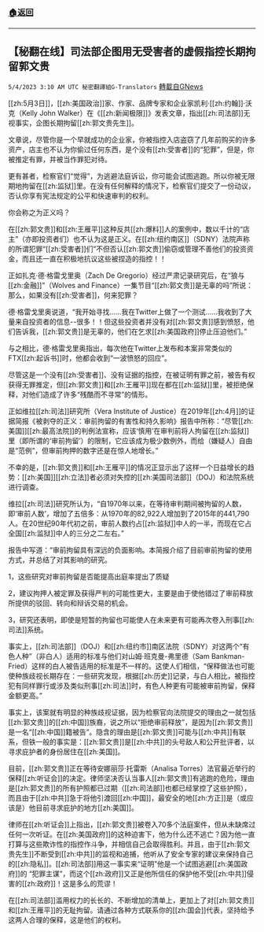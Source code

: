 ###  [:house:返回](README.md)
---


## 【秘翻在线】司法部企图用无受害者的虚假指控长期拘留郭文贵
`5/4/2023 3:10 AM UTC 秘密翻譯組G-Translators` [轉載自GNews](https://gnews.org/articles/1273586)

[[zh:5月3日]]，[[zh:美国政治]]家、作家、品牌专家和企业家凯利·[[zh:约翰]]·沃克（Kelly John Walker）在《[[zh:新闻极限]]》发表文章，指出[[zh:司法部]]无视事实，企图长期拘留[[zh:郭文贵先生]]。

文章说，尽管你是一个早就成功的企业家，你被指控入店盗窃了几年前购买的许多资产，店主也不认为你偷过任何东西，是个没有[[zh:受害者]]的“犯罪”，但是，你被推定有罪，并被当作罪犯对待。

更有甚者，检察官们“觉得”，为逃避法庭诉讼，你可能会试图逃跑。所以你被无限期地拘留在[[zh:监狱]]里。在没有任何解释的情况下，检察官们提交了一份动议，否认你享有宪法规定的公平和快速审判的权利。

你会称之为正义吗？

在[[zh:郭文贵]]和[[zh:王雁平]]这种反共[[zh:爆料]]人的案例中，数以千计的“店主”（亦即投资者们）也不认为这是正义。在[[zh:纽约南区]]（SDNY）法院声称的所谓犯罪“[[zh:受害者]]们”不但否认[[zh:郭文贵]]偷窃或管理不善他们的投资资金，而且还一直在积极地抗议这些被捏造的指控！！

正如扎克·德·格雷戈里奥（Zach De Gregorio）经过严肃记录研究后，在“狼与[[zh:金融]]”（Wolves and Finance）一集节目“[[zh:郭文贵]]是无辜的吗”所说：那么，如果没有[[zh:受害者]]，何来犯罪？

德·格雷戈里奥说道，“我开始寻找......我在Twitter上做了一个测试......我收到了大量来自投资者的信息\--很多！！但这些投资者并没有对[[zh:郭文贵]]感到愤怒，他们告诉我，[[zh:郭文贵]]是无辜的，他们在乞求[[zh:美国政府]]停止压迫他们。”

与之相比，德·格雷戈里奥指出，每次他在Twitter上发布和本案非常类似的FTX[[zh:起诉书]]时，他都会收到“一波愤怒的回应”。

尽管这是一个没有[[zh:受害者]]、没有证据的指控，在被证明有罪之前，被告有权获得无罪推定，但[[zh:郭文贵]]和[[zh:王雁平]]现在都在[[zh:监狱]]里，被拒绝保释，对他们造成了许多“残酷而不寻常”的情形。

正如维拉[[zh:司法]]研究所（Vera Institute of Justice）在2019年[[zh:4月]]的证据简报《被剥夺的正义：审前拘留的有害性和持久影响》报告中所称：“尽管[[zh:美国]][[zh:最高法院]]的判例法宣称，应该‘慎用’在审判前将人拘留在[[zh:监狱]]里（即所谓的‘审前拘留’）的限制，它应该成为极少数例外，而给（嫌疑人）自由是“范例”，但审前拘押的数字还是在惊人地增长。”

不幸的是，[[zh:郭文贵]]和[[zh:王雁平]]的情况正显示出了这样一个日益增长的趋势：[[zh:美国]][[zh:立法]]者必须对失控的[[zh:美国司法部]]（DOJ）和法院系统进行调查。

维拉[[zh:司法]]研究所认为，“自1970年以来，在等待审判期间被拘留的人数，即‘审前人数’，增加了五倍多：从1970年的82,922人增加到了2015年的441,790人。在20世纪90年代初之前，审前人数约占[[zh:监狱]]中人的一半，而现在它占全国[[zh:监狱]]中人的三分之二左右。”

报告中写道：“审前拘留具有深远的负面影响。本简报介绍了目前审前拘留的使用方式，并总结了对其影响的研究。

1，这些研究对审前拘留是否能提高出庭率提出了质疑

2，建议拘押人被定罪及获得严判的可能性更大，主要是由于使他错过了审前释放所提供的驳回、转向和辩诉交易的机会。

3，研究还表明，即使是短暂的拘留也可能使人在未来更有可能再次卷入刑事[[zh:司法]]系统。

事实上，[[zh:司法部]]（DOJ）和[[zh:纽约市]]南区法院（SDNY）对这两个“有色人种”（非白人）适用的标准与他们对山姆·班克曼\-弗里德（Sam Bankman-Fried）这样的白人被告适用的标准是不一样的。这使人们相信，“保释做法也可能使种族歧视长期存在：一些研究发现，根据[[zh:历史]]记录，与白人相比，被指控犯有同样罪行或涉及类似刑事[[zh:司法]]时，有色人种更有可能被审前拘留，保释金额更高。”

事实上，该案就有明显的种族歧视证据，因为检察官向法院提交的理由之一就包括[[zh:郭文贵]]的[[zh:中国]]族裔，说之所以“拒绝审前释放”，是因为[[zh:郭文贵]]是一名“[[zh:中国]]籍被告”。隐含的理由是[[zh:郭文贵]]可能与[[zh:中共]]有联系，但铁一般的事实是：[[zh:郭文贵]]是[[zh:中共]]的头号敌人和公开批评者，以寻求庇护者的身份居住在[[zh:美国]]。

目前，[[zh:郭文贵]]正在等待安娜丽莎·托雷斯（Analisa Torres）法官最近举行的保释[[zh:听证会]]的决定。律师坚决否认当事人[[zh:郭文贵]]有逃跑的危险，理由是[[zh:郭文贵]]的所有护照都已过期（[[zh:司法部]]也都已经掌控了这些护照），而且由于[[zh:中共]]急于将他引渡回[[zh:中国]]，最安全的地[[zh:方正]]是（或应该是）他目前寻求庇护的地方[[zh:美国]]。

律师在[[zh:听证会]]上指出，[[zh:郭文贵]]被卷入70多个法庭案件，但从未缺席过任何一次听证。在[[zh:美国政府]]的这种迫害下，他为什么还不逃亡？因为他一直打算与这些欺诈性的指控作斗争，并相信自己会取得胜利。并且，由于[[zh:郭文贵先生]]不断受到[[zh:中共]]的监视和追捕，他听从了安全专家的建议来保持自己的[[zh:隐私]]。[[zh:司法部]]用这一事实来“证明”他是一个试图逃避[[zh:美国政府]]的 “犯罪主谋”，而这个[[zh:政府]]又正是他所信任的保护他不受[[zh:中共]]侵害的[[zh:政府]]！这是多么的荒谬！

在[[zh:司法部]]滥用权力的长长的、不断增加的清单上，更加上了对[[zh:郭文贵]]和[[zh:王雁平]]的无耻拘留。请通过各种方式联系你的[[zh:国会]]代表，坚持给予这两人合理的保释，这是他们的权利。
